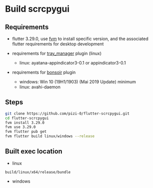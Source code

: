 # Build scrcpygui

## Requirements
- flutter 3.29.0, use [fvm](https://fvm.app/documentation/getting-started/installation) to install specific version, and the associated flutter requirements for desktop development
- requirements for [tray_manager](https://pub.dev/packages/tray_manager#quick-start) plugin (linux)
    - linux: 
    ayatana-appindicator3-0.1 or appindicator3-0.1

- requirements for [bonsoir](https://bonsoir.skyost.eu/docs#installation) plugin
    - windows: Win 10 (19H1/1903) (Mai 2019 Update) minimum
    - linux: avahi-daemon

## Steps

```bash
git clone https://github.com/pizi-0/flutter-scrcpygui.git
cd flutter-scrcpygui
fvm install 3.29.0
fvm use 3.29.0
fvm flutter pub get
fvm flutter build linux/windows --release
```

## Built exec location
- linux
```
build/linux/x64/release/bundle
```
- windows
```
```